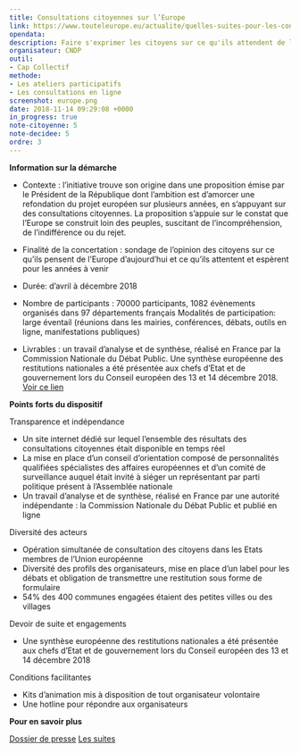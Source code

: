 ```yaml
---
title: Consultations citoyennes sur l’Europe 
link: https://www.touteleurope.eu/actualite/quelles-suites-pour-les-consultations-citoyennes.html
opendata:
description: Faire s'exprimer les citoyens sur ce qu'ils attendent de l'Europe
organisateur: CNDP
outil:
- Cap Collectif
methode:
- Les ateliers participatifs
- Les consultations en ligne
screenshot: europe.png
date: 2018-11-14 09:29:08 +0000
in_progress: true
note-citoyenne: 5
note-decidee: 5
ordre: 3
---
```

**Information sur la démarche**

* Contexte : l’initiative trouve son origine dans une proposition émise par le Président de la République dont l’ambition est d’amorcer une refondation du projet européen sur plusieurs années, en s’appuyant sur des consultations citoyennes. La proposition s’appuie sur le constat que l’Europe se construit loin des peuples, suscitant de l’incompréhension, de l’indifférence ou du rejet. 

* Finalité de la concertation : sondage de l’opinion des citoyens sur ce qu’ils pensent de l’Europe d’aujourd’hui et ce qu’ils attentent et espèrent pour les années à venir

* Durée: d’avril à décembre 2018

* Nombre de participants : 70000 participants, 1082 évènements organisés dans 97 départements français
Modalités de participation: large éventail (réunions dans les mairies, conférences, débats, outils en ligne, manifestations publiques) 

* Livrables : un travail d’analyse et de synthèse, réalisé en France par la Commission Nationale du Débat Public. Une synthèse européenne des restitutions nationales a été présentée aux chefs d’Etat et de gouvernement lors du Conseil européen des 13 et 14 décembre 2018. <a href="http://data.consilium.europa.eu/doc/document/ST-14535-2018-INIT/fr/pdf">Voir ce lien </a>

**Points forts du dispositif**

Transparence et indépendance 
* Un site internet dédié sur lequel l’ensemble des résultats des consultations citoyennes était disponible en temps réel
* La mise en place d’un conseil d’orientation composé de personnalités qualifiées spécialistes des affaires européennes et d’un comité de surveillance auquel était invité à siéger un représentant par parti politique présent à l’Assemblée nationale
* Un travail d’analyse et de synthèse, réalisé en France par une autorité indépendante : la Commission Nationale du Débat Public et publié en ligne

Diversité des acteurs  
* Opération simultanée de consultation des citoyens dans les Etats membres de l’Union européenne 
* Diversité des profils des organisateurs, mise en place d’un label pour les débats et obligation de transmettre une restitution sous forme de formulaire 
* 54% des 400 communes engagées étaient des petites villes ou des villages 

Devoir de suite et engagements 
* Une synthèse européenne des restitutions nationales a été présentée aux chefs d’Etat et de gouvernement lors du Conseil européen des 13 et 14 décembre 2018

Conditions facilitantes 
* Kits d’animation mis à disposition de tout organisateur volontaire 
* Une hotline pour répondre aux organisateurs 

**Pour en savoir plus**

<a href="https://www.diplomatie.gouv.fr/IMG/pdf/dossier_de_presse_consultations_citoyennes_cle09769f.pdf">Dossier de presse</a> 
<a href="https://www.touteleurope.eu/actualite/quelles-suites-pour-les-consultations-citoyennes.html">Les suites</a>